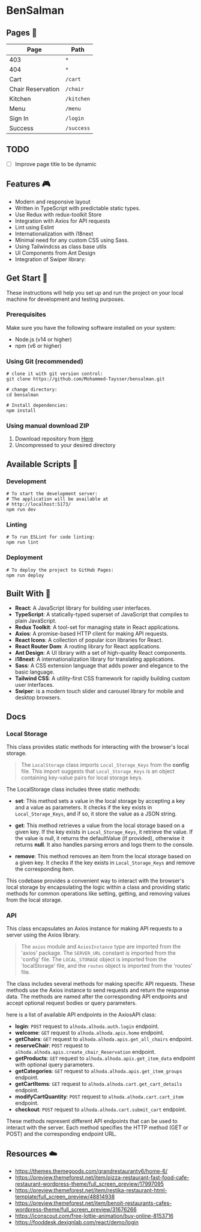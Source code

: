 # BenSalman

## Pages 📃

| Page              | Path       |
| ----------------- | ---------- |
| 403               | `*`        |
| 404               | `*`        |
| Cart              | `/cart`    |
| Chair Reservation | `/chair`   |
| Kitchen           | `/kitchen` |
| Menu              | `/menu`    |
| Sign In           | `/login`   |
| Success           | `/success` |

## TODO

- [ ] Improve page title to be dynamic

## Features 🎮

- Modern and responsive layout
- Written in TypeScript with predictable static types.
- Use Redux with redux-toolkit Store
- Integration with Axios for API requests
- Lint using Eslint
- Internationalization with i18next
- Minimal need for any custom CSS using Sass.
- Using Tailwindcss as class base utils
- UI Components from Ant Design
- Integration of Swiper library:

## Get Start 🚀

These instructions will help you set up and run the project on your local machine for development and testing purposes.

### Prerequisites

Make sure you have the following software installed on your system:

- Node.js (v14 or higher)
- npm (v6 or higher)

### Using Git (recommended)

```shell
# clone it with git version control:
git clone https://github.com/Mohammed-Taysser/bensalman.git

# change directory:
cd bensalman

# Install dependencies:
npm install
```

### Using manual download ZIP

1. Download repository from [Here](https://minhaskamal.github.io/DownGit/#/home?url=https://github.com/Mohammed-Taysser/bensalman)
2. Uncompressed to your desired directory

## Available Scripts 🤖

### Development

```shell
# To start the development server:
# The application will be available at
# http://localhost:5173/
npm run dev
```

### Linting

```shell
# To run ESLint for code linting:
npm run lint
```

### Deployment

```shell
# To deploy the project to GitHub Pages:
npm run deploy
```

## Built With 🧰

- **React**: A JavaScript library for building user interfaces.
- **TypeScript**: A statically-typed superset of JavaScript that compiles to plain JavaScript.
- **Redux Toolkit**: A tool-set for managing state in React applications.
- **Axios**: A promise-based HTTP client for making API requests.
- **React Icons**: A collection of popular icon libraries for React.
- **React Router Dom**: A routing library for React applications.
- **Ant Design**: A UI library with a set of high-quality React components.
- **i18next**: A internationalization library for translating applications.
- **Sass**: A CSS extension language that adds power and elegance to the basic language.
- **Tailwind CSS**: A utility-first CSS framework for rapidly building custom user interfaces.
- **Swiper**: is a modern touch slider and carousel library for mobile and desktop browsers.

## Docs

### Local Storage

This class provides static methods for interacting with the browser's local storage.

> The `LocalStorage` class imports `Local_Storage_Keys` from the **config** file. This import suggests that `Local_Storage_Keys` is an object containing key-value pairs for local storage keys.

The LocalStorage class includes three static methods:

- **set**: This method sets a value in the local storage by accepting a key and a value as parameters. It checks if the key exists in `Local_Storage_Keys`, and if so, it store the value as a JSON string.

- **get**: This method retrieves a value from the local storage based on a given key. If the key exists in `Local_Storage_Keys`, it retrieve the value. If the value is null, it returns the defaultValue (if provided), otherwise it returns **null**. It also handles parsing errors and logs them to the console.

- **remove**: This method removes an item from the local storage based on a given key. It checks if the key exists in `Local_Storage_Keys` and remove the corresponding item.

This codebase provides a convenient way to interact with the browser's local storage by encapsulating the logic within a class and providing static methods for common operations like setting, getting, and removing values from the local storage.

### API

This class encapsulates an Axios instance for making API requests to a server using the Axios library.

> The `axios` module and `AxiosInstance` type are imported from the 'axios' package. The `SERVER_URL` constant is imported from the 'config' file. The `LOCAL_STORAGE` object is imported from the 'localStorage' file, and the `routes` object is imported from the 'routes' file.

The class includes several methods for making specific API requests. These methods use the Axios instance to send requests and return the response data. The methods are named after the corresponding API endpoints and accept optional request bodies or query parameters.

here is a list of available API endpoints in the AxiosAPI class:

- **login**: `POST` request to `alhoda.alhoda.auth.login` endpoint.
- **welcome**: `GET` request to `alhoda.alhoda.apis.home` endpoint.
- **getChairs**: `GET` request to `alhoda.alhoda.apis.get_all_chairs` endpoint.
- **reserveChair**: `POST` request to `alhoda.alhoda.apis.create_chair_Reservation` endpoint.
- **getProducts**: `GET` request to `alhoda.alhoda.apis.get_item_data` endpoint with optional query parameters.
- **getCategories**: `GET` request to `alhoda.alhoda.apis.get_item_groups` endpoint.
- **getCartItems**: `GET` request to `alhoda.alhoda.cart.get_cart_details` endpoint.
- **modifyCartQuantity**: `POST` request to `alhoda.alhoda.cart.cart_item` endpoint.
- **checkout**: `POST` request to `alhoda.alhoda.cart.submit_cart` endpoint.

These methods represent different API endpoints that can be used to interact with the server. Each method specifies the HTTP method (GET or POST) and the corresponding endpoint URL.

## Resources ☁️

- <https://themes.themegoods.com/grandrestaurantv6/home-6/>
- <https://preview.themeforest.net/item/pizza-restaurant-fast-food-cafe-restaurant-wordpress-theme/full_screen_preview/17997095>
- <https://preview.themeforest.net/item/restika-restaurant-html-template/full_screen_preview/48814938>
- <https://preview.themeforest.net/item/benoit-restaurants-cafes-wordpress-theme/full_screen_preview/31676266>
- <https://iconscout.com/free-lottie-animation/buy-online-8153716>
- <https://fooddesk.dexignlab.com/react/demo/login>
